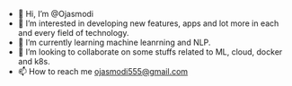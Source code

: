 - 👋 Hi, I’m @Ojasmodi
- 👀 I’m interested in developing new features, apps and lot more in each and every field of technology.
- 🌱 I’m currently learning machine leanrning and NLP.
- 💞️ I’m looking to collaborate on some stuffs related to ML, cloud, docker and k8s.
- 📫 How to reach me ojasmodi555@gmail.com

